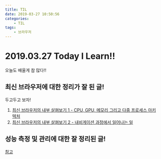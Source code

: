 ```yaml
---
title: TIL
date: 2019-03-27 10:50:56
categories:
    - TIL
tags:
    - 브라우저
---
```


# 2019.03.27 Today I Learn!!

오늘도 배울게 참 많다!!

## 최신 브라우저에 대한 정리가 잘 된 글!

두고두고 보자!

1. [최신 브라우저의 내부 살펴보기 1 - CPU, GPU, 메모리 그리고 다중 프로세스 아키텍처](https://d2.naver.com/helloworld/2922312)
2. [최신 브라우저의 내부 살펴보기 2 - 내비게이션 과정에서 일어나는 일](https://d2.naver.com/helloworld/9274593)

## 성능 측정 및 관리에 대한 잘 정리된 글!

[참고](https://sunone22.tistory.com/6?category=695309)
